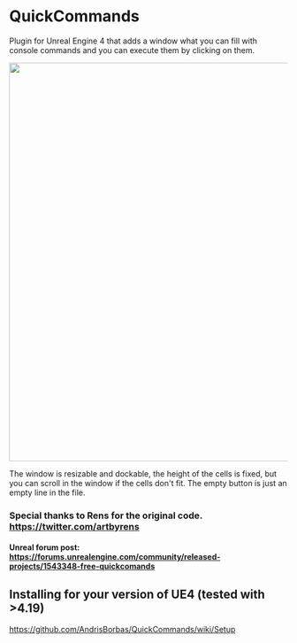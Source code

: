 # QuickCommands
Plugin for Unreal Engine 4 that adds a window what you can fill with console commands and you can execute them by clicking on them.

<img src="https://github.com/AndrisBorbas/QuickCommands/blob/master/Resources/quickcommands.gif?raw=true" width="720" />

The window is resizable and dockable, the height of the cells is fixed, but you can scroll in the window if the cells don't fit.
The empty button is just an empty line in the file.

### Special thanks to Rens for the original code. https://twitter.com/artbyrens

#### Unreal forum post: https://forums.unrealengine.com/community/released-projects/1543348-free-quickcomands

## Installing for your version of UE4 (tested with >4.19)

https://github.com/AndrisBorbas/QuickCommands/wiki/Setup
